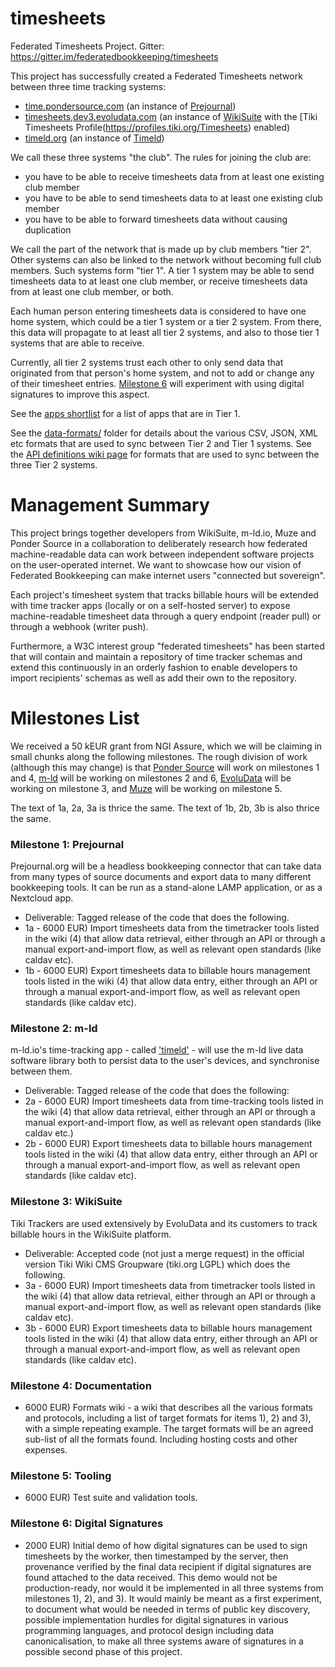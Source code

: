 # timesheets
Federated Timesheets Project. Gitter: https://gitter.im/federatedbookkeeping/timesheets


This project has successfully created a Federated Timesheets network between three time tracking systems:

* [time.pondersource.com](https://time.pondersource.com) (an instance of [Prejournal](https://prejournal))
* [timesheets,dev3.evoludata.com](https://timesheets.dev3.evoludata.com/tiki-index.php) (an instance of [WikiSuite](https://wikisuite.org/Software) with the [Tiki Timesheets Profile(https://profiles.tiki.org/Timesheets) enabled)
* [timeld.org](https://timeld.org/) (an instance of [Timeld](https://github.com/m-ld/timeld))

We call these three systems "the club". The rules for joining the club are:
* you have to be able to receive timesheets data from at least one existing club member
* you have to be able to send timesheets data to at least one existing club member
* you have to be able to forward timesheets data without causing duplication


We call the part of the network that is made up by club members "tier 2".
Other systems can also be linked to the network without becoming full club members. Such systems form "tier 1".
A tier 1 system may be able to send timesheets data to at least one club member, or receive timesheets data from at least one club member, or both.

Each human person entering timesheets data is considered to have one home system, which could be a tier 1 system or a tier 2 system. From there, this data will propagate to at least all tier 2 systems, and also to those tier 1 systems that are able to receive.

Currently, all tier 2 systems trust each other to only send data that originated from that person's home system, and not to add or change any of their timesheet entries.  [Milestone 6](https://github.com/federatedbookkeeping/timesheets#milestone-6-digital-signatures) will experiment with using digital signatures to improve this aspect.

See the [apps shortlist](./apps-list.md#shortlist) for a list of apps that are in Tier 1.

See the [data-formats/](./data-formats/) folder for details about the various CSV, JSON, XML etc formats that are used to sync between Tier 2 and Tier 1 systems.
See the [API definitions wiki page](./wiki/API-Definitions-for-Federated-Time-tracking-tools) for formats that are used to sync between the three Tier 2 systems.

# Management Summary

This project brings together developers from WikiSuite, m-ld.io, Muze and Ponder Source in a collaboration
to deliberately research how federated machine-readable data can work between independent software projects on the user-operated internet. We want to showcase how our vision of Federated Bookkeeping can make internet users "connected but sovereign".

Each project's timesheet system that tracks billable hours will be extended with time tracker apps (locally or on a self-hosted server) to expose machine-readable timesheet data through a query endpoint (reader pull) or through a webhook (writer push).

Furthermore, a W3C interest group "federated timesheets" has been started that will contain and maintain a repository of time tracker schemas and extend this continuously in an orderly fashion to enable developers to import recipients' schemas as well as add their own to the repository.

# Milestones List
We received a 50 kEUR grant from NGI Assure, which we will be claiming in small chunks along the following milestones.
The rough division of work (although this may change) is that [Ponder Source](https://pondersource.com) will work on milestones 1 and 4, [m-ld](https://m-ld.org) will be working on milestones 2 and 6, [EvoluData](https://evoludata.com/Open-Source-Software) will be working on milestone 3, and [Muze](https://www.muze.nl/) will be working on milestone 5.

The text of 1a, 2a, 3a is thrice the same.
The text of 1b, 2b, 3b is also thrice the same.

### Milestone 1: Prejournal
Prejournal.org will be a headless bookkeeping connector that can take data from many types of source documents and export data to many different bookkeeping tools. It can be run as a stand-alone LAMP application, or as a Nextcloud app.
* Deliverable: Tagged release of the code that does the following. 
* 1a - 6000 EUR) Import timesheets data from the timetracker tools listed in the wiki (4) that allow data retrieval, either through an API or through a manual export-and-import flow, as well as relevant open standards (like caldav etc).
* 1b - 6000 EUR) Export timesheets data to billable hours management tools listed in the wiki (4) that allow data entry, either through an API or through a manual export-and-import flow, as well as relevant open standards (like caldav etc).

### Milestone 2: m-ld
m-ld.io's time-tracking app - called ['timeld'](https://github.com/m-ld/timeld) - will use the m-ld live data software library both to persist data to the user's devices, and synchronise between them.
* Deliverable: Tagged release of the code that does the following:
* 2a - 6000 EUR) Import timesheets data from time-tracking tools listed in the wiki (4) that allow data retrieval, either through an API or through a manual export-and-import flow, as well as relevant open standards (like caldav etc.)
* 2b - 6000 EUR) Export timesheets data to billable hours management tools listed in the wiki (4) that allow data entry, either through an API or through a manual export-and-import flow, as well as relevant open standards (like caldav etc).

### Milestone 3: WikiSuite
Tiki Trackers are used extensively by EvoluData and its customers to track billable hours in the WikiSuite platform.
* Deliverable: Accepted code (not just a merge request) in the official version Tiki Wiki CMS Groupware (tiki.org LGPL) which does the following. 
* 3a - 6000 EUR) Import timesheets data from timetracker tools listed in the wiki (4) that allow data retrieval, either through an API or through a manual export-and-import flow, as well as relevant open standards (like caldav etc).
* 3b - 6000 EUR) Export timesheets data to billable hours management tools listed in the wiki (4) that allow data entry, either through an API or through a manual export-and-import flow, as well as relevant open standards (like caldav etc).

### Milestone 4: Documentation
* 6000 EUR) Formats wiki - a wiki that describes all the various formats and protocols, including a list of target formats for items 1), 2) and 3), with a simple repeating example. The target formats will be an agreed sub-list of all the formats found. Including hosting costs and other expenses.

### Milestone 5: Tooling
* 6000 EUR) Test suite and validation tools.

### Milestone 6: Digital Signatures
* 2000 EUR) Initial demo of how digital signatures can be used to sign timesheets by the worker, then timestamped by the server, then provenance verified by the final data recipient if digital signatures are found attached to the data received. This demo would not be production-ready, nor would it be implemented in all three systems from milestones 1), 2), and 3). It would mainly be meant as a first experiment, to document what would be needed in terms of public key discovery, possible implementation hurdles for digital signatures in various programming languages, and protocol design including data canonicalisation, to make all three systems aware of signatures in a possible second phase of this project.
